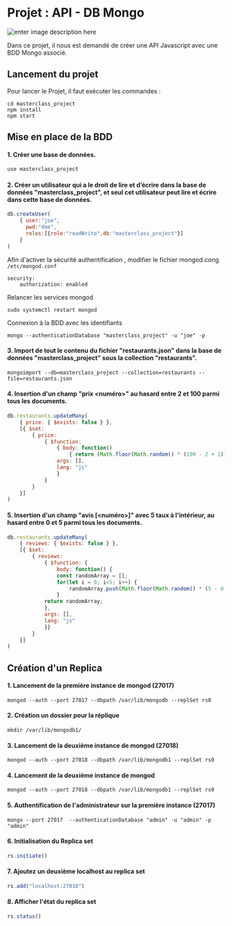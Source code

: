 # Projet : API - DB Mongo
![enter image description here](https://zupimages.net/up/20/43/sqd7.jpg) 


Dans ce projet, il nous est demandé de créer une API Javascript avec une BDD Mongo associé.

## Lancement du projet

Pour lancer le Projet, il faut exécuter les commandes :
````
cd masterclass_project
npm install
npm start
````

## Mise en place de la BDD

#### 1. Créer une base de données.
```js
use masterclass_project
```
#### 2. Créer un utilisateur qui a le droit de lire et d’écrire dans la base de données "masterclass_project", et seul cet utilisateur peut lire et écrire dans cette base de données.
```js
db.createUser(
	{ user:"joe",
	  pwd:"doe",
	  roles:[{role:"readWrite",db:"masterclass_project"}]
	}
)
```
Afin d'activer la sécurité authentification , modifier le fichier mongod.cong  `/etc/mongod.conf`
```
security:
	authorization: enabled
```
Relancer les services mongod
```
sudo systemctl restart mongod
```
Connexion à la BDD avec les identifiants
```
mongo --authenticationDatabase "masterclass_project" -u "joe" -p
```

#### 3. Import de tout le contenu du fichier "restaurants.json" dans la base de données "masterclass_project" sous la collection "restaurants".
```
mongoimport --db=masterclass_project --collection=restaurants --file=restaurants.json
```
#### 4. Insertion d'un champ "prix <numéro>" au hasard entre 2 et 100 parmi tous les documents.
```js
db.restaurants.updateMany(
	{ price: { $exists: false } },
	[{ $set:
		{ price:
			{ $function:
				{ body: function() 
					{ return (Math.floor(Math.random() * (100 - 2 + 1)) + 2); },
				args: [],
				lang: "js"
				}
			}
		}
	}]
)
```
#### 5. Insertion d'un champ "avis [<numéro>]" avec 5 taux à l'intérieur, au hasard entre 0 et 5 parmi tous les documents.
```js
db.restaurants.updateMany(
	{ reviews: { $exists: false } },
	[{ $set:
		{ reviews:
			{ $function: {
				body: function() {
				const randomArray = [];
				for(let i = 0; i<5; i++) {
					randomArray.push(Math.floor(Math.random() * (5 - 0 + 1)) + 0)
				}
			return randomArray;
			},
			args: [],
			lang: "js"
			}}
		}
	}]
)
```

## Création d'un Replica

#### 1. Lancement de la première instance de mongod (27017)
```
mongod --auth --port 27017 --dbpath /var/lib/mongodb --replSet rs0
```
#### 2. Création un dossier pour la réplique
```
mkdir /var/lib/mongodb1/
```
#### 3. Lancement de la deuxième instance de mongod (27018)
```
mongod --auth --port 27018 --dbpath /var/lib/mongodb1 --replSet rs0
```
#### 4. Lancement de la deuxième instance de mongod
```
mongod --auth --port 27018 --dbpath /var/lib/mongodb1 --replSet rs0
```
#### 5. Authentification de l'administrateur sur la première instance (27017)
```
mongo --port 27017  --authenticationDatabase "admin" -u "admin" -p "admin"
```
#### 6. Initialisation du Replica set
```js
rs.initiate()
```
#### 7. Ajoutez un deuxième localhost au replica set
```js
rs.add("localhost:27018")
```
#### 8. Afficher l'état du replica set
```js
rs.status()
```
